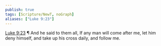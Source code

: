 ```yaml
---
publish: true
tags: [Scripture/NewT, noGraph]
aliases: ["Luke 9:23"]
---
```

[Luke 9:23](https://churchofjesuschrist.org/study/scriptures/nt/luke/9?lang=eng&id=p23#p23) ¶ And he said to them all, If any man will come after me, let him deny himself, and take up his cross daily, and follow me.
